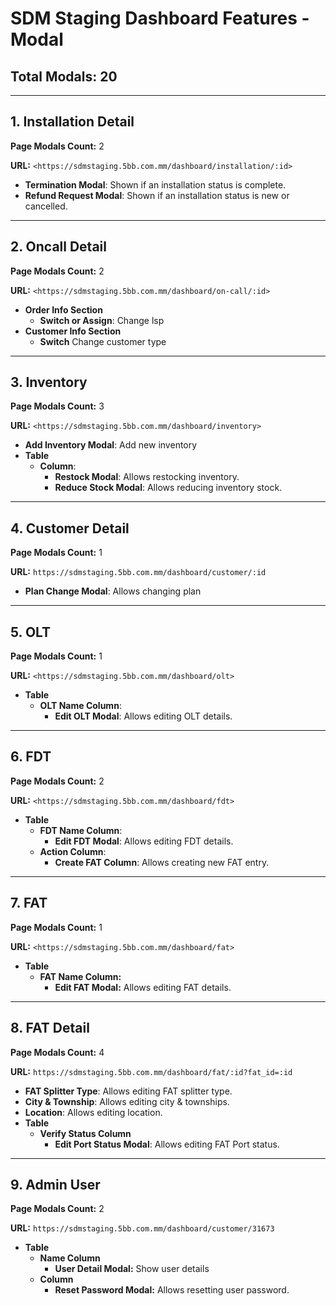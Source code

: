 # SDM Staging Dashboard Features - Modal

## Total Modals: 20

---

## 1. Installation Detail

**Page Modals Count:** 2

**URL:** `<https://sdmstaging.5bb.com.mm/dashboard/installation/:id>`

- **Termination Modal**: Shown if an installation status is complete.
- **Refund Request Modal**: Shown if an installation status is new or cancelled.

---

## 2. Oncall Detail

**Page Modals Count:** 2

**URL:** `<https://sdmstaging.5bb.com.mm/dashboard/on-call/:id>`

- **Order Info Section**
  - **Switch or Assign**: Change lsp
- **Customer Info Section**
  - **Switch** Change customer type

---

## 3. Inventory

**Page Modals Count:** 3

**URL:** `<https://sdmstaging.5bb.com.mm/dashboard/inventory>`

- **Add Inventory Modal**: Add new inventory
- **Table**
  - **Column**:
    - **Restock Modal**: Allows restocking inventory.
    - **Reduce Stock Modal**: Allows reducing inventory stock.

---

## 4. Customer Detail

**Page Modals Count:** 1

**URL:** `https://sdmstaging.5bb.com.mm/dashboard/customer/:id`

- **Plan Change Modal**: Allows changing plan

---

## 5. OLT

**Page Modals Count:** 1

**URL:** `<https://sdmstaging.5bb.com.mm/dashboard/olt>`

- **Table**
  - **OLT Name Column**:
    - **Edit OLT Modal**: Allows editing OLT details.

---

## 6. FDT

**Page Modals Count:** 2

**URL:** `<https://sdmstaging.5bb.com.mm/dashboard/fdt>`

- **Table**
  - **FDT Name Column**:
    - **Edit FDT Modal**: Allows editing FDT details.
  - **Action Column**:
    - **Create FAT Column**: Allows creating new FAT entry.

---

## 7. FAT

**Page Modals Count:** 1

**URL:** `<https://sdmstaging.5bb.com.mm/dashboard/fat>`

- **Table**
  - **FAT Name Column:**
    - **Edit FAT Modal:** Allows editing FAT details.

---

## 8. FAT Detail

**Page Modals Count:** 4

**URL:** `https://sdmstaging.5bb.com.mm/dashboard/fat/:id?fat_id=:id`

- **FAT Splitter Type**: Allows editing FAT splitter type.
- **City & Township**: Allows editing city & townships.
- **Location**: Allows editing location.
- **Table**
  - **Verify Status Column**
    - **Edit Port Status Modal**: Allows editing FAT Port status.

---

## 9. Admin User

**Page Modals Count:** 2

**URL:** `https://sdmstaging.5bb.com.mm/dashboard/customer/31673`

- **Table**
  - **Name Column**
    - **User Detail Modal:** Show user details
  - **Column**
    - **Reset Password Modal:** Allows resetting user password.

